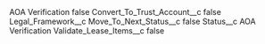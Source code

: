 <?xml version="1.0" encoding="UTF-8"?>
<CustomMetadata xmlns="http://soap.sforce.com/2006/04/metadata" xmlns:xsi="http://www.w3.org/2001/XMLSchema-instance" xmlns:xsd="http://www.w3.org/2001/XMLSchema">
    <label>AOA Verification</label>
    <protected>false</protected>
    <values>
        <field>Convert_To_Trust_Account__c</field>
        <value xsi:type="xsd:boolean">false</value>
    </values>
    <values>
        <field>Legal_Framework__c</field>
        <value xsi:nil="true"/>
    </values>
    <values>
        <field>Move_To_Next_Status__c</field>
        <value xsi:type="xsd:boolean">false</value>
    </values>
    <values>
        <field>Status__c</field>
        <value xsi:type="xsd:string">AOA Verification</value>
    </values>
    <values>
        <field>Validate_Lease_Items__c</field>
        <value xsi:type="xsd:boolean">false</value>
    </values>
</CustomMetadata>

